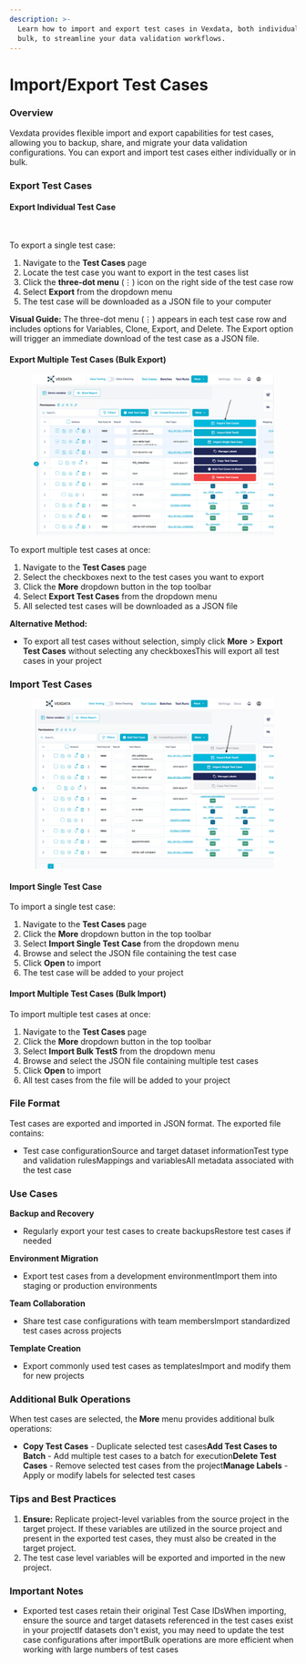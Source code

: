 ```yaml
---
description: >-
  Learn how to import and export test cases in Vexdata, both individually and in
  bulk, to streamline your data validation workflows.
---
```


# Import/Export Test Cases

### Overview



Vexdata provides flexible import and export capabilities for test cases, allowing you to backup, share, and migrate your data validation configurations. You can export and import test cases either individually or in bulk.

### Export Test Cases

#### Export Individual Test Case



<figure><img src="../../.gitbook/assets/Screenshot 2025-09-30 at 10.36.22 PM.png" alt=""><figcaption></figcaption></figure>





To export a single test case:



1. Navigate to the **Test Cases** page
2. Locate the test case you want to export in the test cases list
3. Click the **three-dot menu** (⋮) icon on the right side of the test case row
4. Select **Export** from the dropdown menu
5. The test case will be downloaded as a JSON file to your computer

**Visual Guide:** The three-dot menu (⋮) appears in each test case row and includes options for Variables, Clone, Export, and Delete. The Export option will trigger an immediate download of the test case as a JSON file.



#### Export Multiple Test Cases (Bulk Export)



<figure><img src="../../.gitbook/assets/image (117).png" alt=""><figcaption></figcaption></figure>

To export multiple test cases at once:



1. Navigate to the **Test Cases** page
2. Select the checkboxes next to the test cases you want to export
3. Click the **More** dropdown button in the top toolbar
4. Select **Export Test Cases** from the dropdown menu
5. All selected test cases will be downloaded as a JSON file

**Alternative Method:**

* To export all test cases without selection, simply click **More** > **Export Test Cases** without selecting any checkboxesThis will export all test cases in your project

### Import Test Cases

<figure><img src="../../.gitbook/assets/image (116).png" alt=""><figcaption></figcaption></figure>

#### Import Single Test Case

To import a single test case:



1. Navigate to the **Test Cases** page
2. Click the **More** dropdown button in the top toolbar
3. Select **Import Single Test Case** from the dropdown menu
4. Browse and select the JSON file containing the test case
5. Click **Open** to import
6. The test case will be added to your project

#### Import Multiple Test Cases (Bulk Import)

To import multiple test cases at once:



1. Navigate to the **Test Cases** page
2. Click the **More** dropdown button in the top toolbar
3. Select **Import Bulk TestS** from the dropdown menu
4. Browse and select the JSON file containing multiple test cases
5. Click **Open** to import
6. All test cases from the file will be added to your project

### File Format



Test cases are exported and imported in JSON format. The exported file contains:

* Test case configurationSource and target dataset informationTest type and validation rulesMappings and variablesAll metadata associated with the test case

### Use Cases



**Backup and Recovery**

* Regularly export your test cases to create backupsRestore test cases if needed

**Environment Migration**

* Export test cases from a development environmentImport them into staging or production environments

**Team Collaboration**

* Share test case configurations with team membersImport standardized test cases across projects

**Template Creation**

* Export commonly used test cases as templatesImport and modify them for new projects

### Additional Bulk Operations



When test cases are selected, the **More** menu provides additional bulk operations:

* **Copy Test Cases** - Duplicate selected test cases**Add Test Cases to Batch** - Add multiple test cases to a batch for execution**Delete Test Cases** - Remove selected test cases from the project**Manage Labels** - Apply or modify labels for selected test cases

### Tips and Best Practices



1. **Ensure:** Replicate project-level variables from the source project in the target project. If these variables are utilized in the source project and present in the exported test cases, they must also be created in the target project.
2. The test case level variables will be exported and imported in the new project.

### Important Notes



* Exported test cases retain their original Test Case IDsWhen importing, ensure the source and target datasets referenced in the test cases exist in your projectIf datasets don't exist, you may need to update the test case configurations after importBulk operations are more efficient when working with large numbers of test cases

